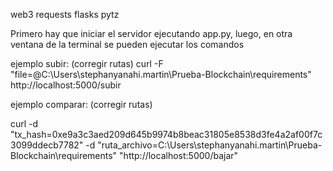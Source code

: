 web3
requests
flasks
pytz

Primero hay que iniciar el servidor ejecutando app.py, luego, en otra ventana de la terminal se pueden ejecutar los comandos

ejemplo subir: (corregir rutas)
curl -F "file=@C:\Users\stephanyanahi.martin\Prueba-Blockchain\requirements" http://localhost:5000/subir

ejemplo comparar: (corregir rutas)

curl -d "tx_hash=0xe9a3c3aed209d645b9974b8beac31805e8538d3fe4a2af00f7c3099ddecb7782" -d "ruta_archivo=C:\\Users\\stephanyanahi.martin\\Prueba-Blockchain\\requirements" "http://localhost:5000/bajar"
